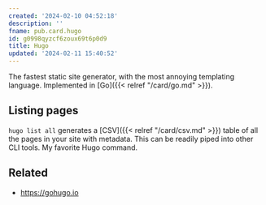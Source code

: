 ```yaml
---
created: '2024-02-10 04:52:18'
description: ''
fname: pub.card.hugo
id: g0998qyzcf6zoux69t6p0d9
title: Hugo
updated: '2024-02-11 15:40:52'
---
```


The fastest static site generator, with the most annoying templating language. Implemented in [Go]({{< relref "/card/go.md" >}}).

## Listing pages

`hugo list all` generates a [CSV]({{< relref "/card/csv.md" >}}) table of all the pages in your site with metadata. This can be readily piped into other CLI tools. My favorite Hugo command.

## Related

- <https://gohugo.io>